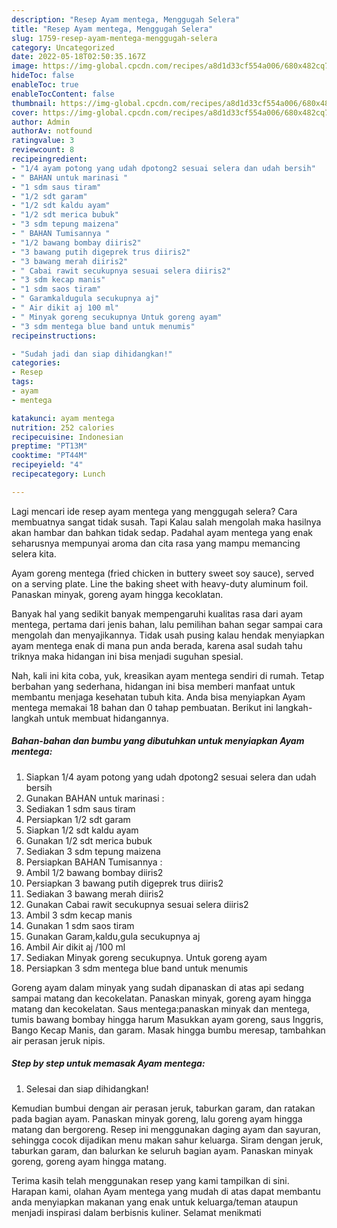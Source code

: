 ```yaml
---
description: "Resep Ayam mentega, Menggugah Selera"
title: "Resep Ayam mentega, Menggugah Selera"
slug: 1759-resep-ayam-mentega-menggugah-selera
category: Uncategorized
date: 2022-05-18T02:50:35.167Z
image: https://img-global.cpcdn.com/recipes/a8d1d33cf554a006/680x482cq70/ayam-mentega-foto-resep-utama.jpg
hideToc: false
enableToc: true
enableTocContent: false
thumbnail: https://img-global.cpcdn.com/recipes/a8d1d33cf554a006/680x482cq70/ayam-mentega-foto-resep-utama.jpg
cover: https://img-global.cpcdn.com/recipes/a8d1d33cf554a006/680x482cq70/ayam-mentega-foto-resep-utama.jpg
author: Admin
authorAv: notfound
ratingvalue: 3
reviewcount: 8
recipeingredient:
- "1/4 ayam potong yang udah dpotong2 sesuai selera dan udah bersih"
- " BAHAN untuk marinasi "
- "1 sdm saus tiram"
- "1/2 sdt garam"
- "1/2 sdt kaldu ayam"
- "1/2 sdt merica bubuk"
- "3 sdm tepung maizena"
- " BAHAN Tumisannya "
- "1/2 bawang bombay diiris2"
- "3 bawang putih digeprek trus diiris2"
- "3 bawang merah diiris2"
- " Cabai rawit secukupnya sesuai selera diiris2"
- "3 sdm kecap manis"
- "1 sdm saos tiram"
- " Garamkaldugula secukupnya aj"
- " Air dikit aj 100 ml"
- " Minyak goreng secukupnya Untuk goreng ayam"
- "3 sdm mentega blue band untuk menumis"
recipeinstructions:

- "Sudah jadi dan siap dihidangkan!"
categories:
- Resep
tags:
- ayam
- mentega

katakunci: ayam mentega 
nutrition: 252 calories
recipecuisine: Indonesian
preptime: "PT13M"
cooktime: "PT44M"
recipeyield: "4"
recipecategory: Lunch

---
```



Lagi mencari ide resep ayam mentega yang menggugah selera? Cara membuatnya sangat tidak susah. Tapi Kalau salah mengolah maka hasilnya akan hambar dan bahkan tidak sedap. Padahal ayam mentega yang enak seharusnya mempunyai aroma dan cita rasa yang mampu memancing selera kita.


Ayam goreng mentega (fried chicken in buttery sweet soy sauce), served on a serving plate. Line the baking sheet with heavy-duty aluminum foil. Panaskan minyak, goreng ayam hingga kecoklatan.

Banyak hal yang sedikit banyak mempengaruhi kualitas rasa dari ayam mentega, pertama dari jenis bahan, lalu pemilihan bahan segar sampai cara mengolah dan menyajikannya. Tidak usah pusing kalau hendak menyiapkan ayam mentega enak di mana pun anda berada, karena asal sudah tahu triknya maka hidangan ini bisa menjadi suguhan spesial.


Nah, kali ini kita coba, yuk, kreasikan ayam mentega sendiri di rumah. Tetap berbahan yang sederhana, hidangan ini bisa memberi manfaat untuk membantu menjaga kesehatan tubuh kita. Anda bisa menyiapkan Ayam mentega memakai 18 bahan dan 0 tahap pembuatan. Berikut ini langkah-langkah untuk membuat hidangannya.

<!--inarticleads1-->

##### Bahan-bahan dan bumbu yang dibutuhkan untuk menyiapkan Ayam mentega:

1. Siapkan 1/4 ayam potong yang udah dpotong2 sesuai selera dan udah bersih
1. Gunakan  BAHAN untuk marinasi :
1. Sediakan 1 sdm saus tiram
1. Persiapkan 1/2 sdt garam
1. Siapkan 1/2 sdt kaldu ayam
1. Gunakan 1/2 sdt merica bubuk
1. Sediakan 3 sdm tepung maizena
1. Persiapkan  BAHAN Tumisannya :
1. Ambil 1/2 bawang bombay diiris2
1. Persiapkan 3 bawang putih digeprek trus diiris2
1. Sediakan 3 bawang merah diiris2
1. Gunakan  Cabai rawit secukupnya sesuai selera diiris2
1. Ambil 3 sdm kecap manis
1. Gunakan 1 sdm saos tiram
1. Gunakan  Garam,kaldu,gula secukupnya aj
1. Ambil  Air dikit aj /100 ml
1. Sediakan  Minyak goreng secukupnya. Untuk goreng ayam
1. Persiapkan 3 sdm mentega blue band untuk menumis


Goreng ayam dalam minyak yang sudah dipanaskan di atas api sedang sampai matang dan kecokelatan. Panaskan minyak, goreng ayam hingga matang dan kecokelatan. Saus mentega:panaskan minyak dan mentega, tumis bawang bombay hingga harum Masukkan ayam goreng, saus Inggris, Bango Kecap Manis, dan garam. Masak hingga bumbu meresap, tambahkan air perasan jeruk nipis. 

<!--inarticleads2-->

##### Step by step untuk memasak Ayam mentega:


1. Selesai dan siap dihidangkan!

Kemudian bumbui dengan air perasan jeruk, taburkan garam, dan ratakan pada bagian ayam. Panaskan minyak goreng, lalu goreng ayam hingga matang dan bergoreng. Resep ini menggunakan daging ayam dan sayuran, sehingga cocok dijadikan menu makan sahur keluarga. Siram dengan jeruk, taburkan garam, dan balurkan ke seluruh bagian ayam. Panaskan minyak goreng, goreng ayam hingga matang. 

Terima kasih telah menggunakan resep yang kami tampilkan di sini. Harapan kami, olahan Ayam mentega yang mudah di atas dapat membantu anda menyiapkan makanan yang enak untuk keluarga/teman ataupun menjadi inspirasi dalam berbisnis kuliner. Selamat menikmati
